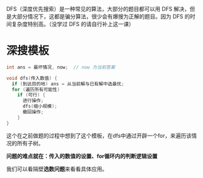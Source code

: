 DFS（深度优先搜索）是一种常见的算法，大部分的题目都可以用 DFS 解决，但是大部分情况下，这都是骗分算法，很少会有爆搜为正解的题目。因为 DFS 的时间复杂度特别高。（没学过 DFS 的请自行补上这一课）

# 深搜模板
```cpp
int ans = 最坏情况, now;  // now 为当前答案

void dfs(传入数值) {
  if (到达目的地) ans = 从当前解与已有解中选最优;
  for (遍历所有可能性)
    if (可行) {
      进行操作;
      dfs(缩小规模);
      撤回操作;
    }
}
```

这个在之前做题的过程中想到了这个模板，在dfs中通过开辟一个for，来遍历该情况的所有子树。

**问题的难点就在：传入的数值的设置、for循环内的判断逻辑设置**

我们可以看隔壁**选数问题**来看看具体应用。